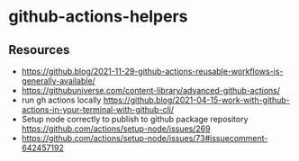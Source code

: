 # github-actions-helpers

## Resources 

- https://github.blog/2021-11-29-github-actions-reusable-workflows-is-generally-available/ 
- https://githubuniverse.com/content-library/advanced-github-actions/
- run gh actions locally https://github.blog/2021-04-15-work-with-github-actions-in-your-terminal-with-github-cli/
- Setup node correctly to publish to github package repository https://github.com/actions/setup-node/issues/269
- https://github.com/actions/setup-node/issues/73#issuecomment-642457192
